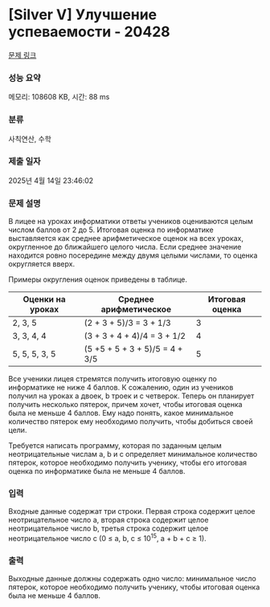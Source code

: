 # [Silver V] Улучшение успеваемости - 20428 

[문제 링크](https://www.acmicpc.net/problem/20428) 

### 성능 요약

메모리: 108608 KB, 시간: 88 ms

### 분류

사칙연산, 수학

### 제출 일자

2025년 4월 14일 23:46:02

### 문제 설명

<p>В лицее на уроках информатики ответы учеников оцениваются целым числом баллов от 2 до 5. Итоговая оценка по информатике выставляется как среднее арифметическое оценок на всех уроках, округленное до ближайшего целого числа. Если среднее значение находится ровно посередине между двумя целыми числами, то оценка округляется вверх.</p>

<p>Примеры округления оценок приведены в таблице.</p>

<table class="table table-bordered td-center th-center" style="width:100%;">
	<thead>
		<tr>
			<th>Оценки на уроках</th>
			<th>Среднее арифметическое</th>
			<th>Итоговая оценка</th>
		</tr>
	</thead>
	<tbody>
		<tr>
			<td>2, 3, 5</td>
			<td>(2 + 3 + 5)/3 = 3 + 1/3</td>
			<td>3</td>
		</tr>
		<tr>
			<td>3, 3, 4, 4</td>
			<td>(3 + 3 + 4 + 4)/4 = 3 + 1/2</td>
			<td>4</td>
		</tr>
		<tr>
			<td>5, 5, 5, 3, 5</td>
			<td>(5 +5 + 5 + 3 + 5)/5 = 4 + 3/5</td>
			<td>5</td>
		</tr>
	</tbody>
</table>

<p>Все ученики лицея стремятся получить итоговую оценку по информатике не ниже 4 баллов. К сожалению, один из учеников получил на уроках a двоек, b троек и c четверок. Теперь он планирует получить несколько пятерок, причем хочет, чтобы итоговая оценка была не меньше 4 баллов. Ему надо понять, какое минимальное количество пятерок ему необходимо получить, чтобы добиться своей цели.</p>

<p>Требуется написать программу, которая по заданным целым неотрицательные числам a, b и c определяет минимальное количество пятерок, которое необходимо получить ученику, чтобы его итоговая оценка по информатике была не меньше 4 баллов.</p>

### 입력 

 <p>Входные данные содержат три строки. Первая строка содержит целое неотрицательное число a, вторая строка содержит целое неотрицательное число b, третья строка содержит целое неотрицательное число c (0 ≤ a, b, c ≤ 10<sup>15</sup>, a + b + c ≥ 1).</p>

### 출력 

 <p>Выходные данные должны содержать одно число: минимальное число пятерок, которое необходимо получить ученику, чтобы итоговая оценка была не меньше 4 баллов.</p>

